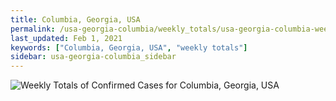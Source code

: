 ```yaml
---
title: Columbia, Georgia, USA
permalink: /usa-georgia-columbia/weekly_totals/usa-georgia-columbia-weekly_totals.html
last_updated: Feb 1, 2021
keywords: ["Columbia, Georgia, USA", "weekly totals"]
sidebar: usa-georgia-columbia_sidebar
---
```


![Weekly Totals of Confirmed Cases for Columbia, Georgia, USA](/covid_tracker/images/graphs/usa-georgia-columbia-weekly_totals_graph.png)
